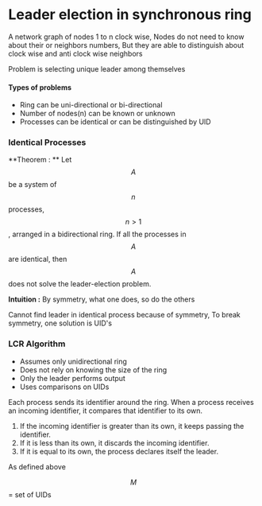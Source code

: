 # Leader election in synchronous ring

A network graph of nodes 1 to n clock wise, Nodes do not need to know about their or neighbors numbers, But they are able to distinguish about clock wise and anti clock wise neighbors

Problem is selecting unique leader among themselves

#### Types of problems

* Ring can be uni-directional or bi-directional
* Number of nodes(n) can be known or unknown
* Processes can be identical or can be distinguished by UID

### Identical Processes

**Theorem : ** Let $$A$$ be a system of $$n$$ processes, $$n > 1$$, arranged in a bidirectional ring. If all the processes in $$A$$ are identical, then $$A$$ does not solve the leader-election problem.

**Intuition :** By symmetry, what one does, so do the others

Cannot find leader in identical process because of symmetry, To break symmetry, one solution is UID's

### LCR Algorithm

* Assumes only unidirectional ring
* Does not rely on knowing the size of the ring
* Only the leader performs output
* Uses comparisons on UIDs

Each process sends its identifier around the ring. When a process receives an incoming identifier, it compares that identifier to its own. 

1. If the incoming identifier is greater than its own, it keeps passing the identifier. 
2. If it is less than its own, it discards the incoming identifier.
3. If it is equal to its own, the process declares itself the leader.

As defined above

$$M$$ = set of UIDs